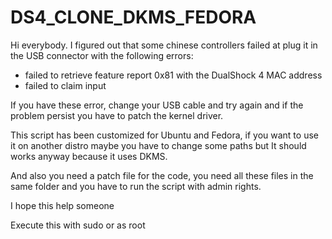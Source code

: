 # DS4_CLONE_DKMS_FEDORA

Hi everybody.
I figured out that some chinese controllers failed at plug it in the USB connector with the following errors:
- failed to retrieve feature report 0x81 with the DualShock 4 MAC address
- failed to claim input

If you have these error, change your USB cable and try again and if the problem persist you have to patch the kernel driver. 

This script has been customized for Ubuntu and Fedora, if you want to use it on another distro maybe you have to change some paths but It should works anyway because it uses DKMS.

And also you need a patch file for the code, you need all these files in the same folder and you have to run the script with admin rights.

I hope this help someone

Execute this with sudo or as root
